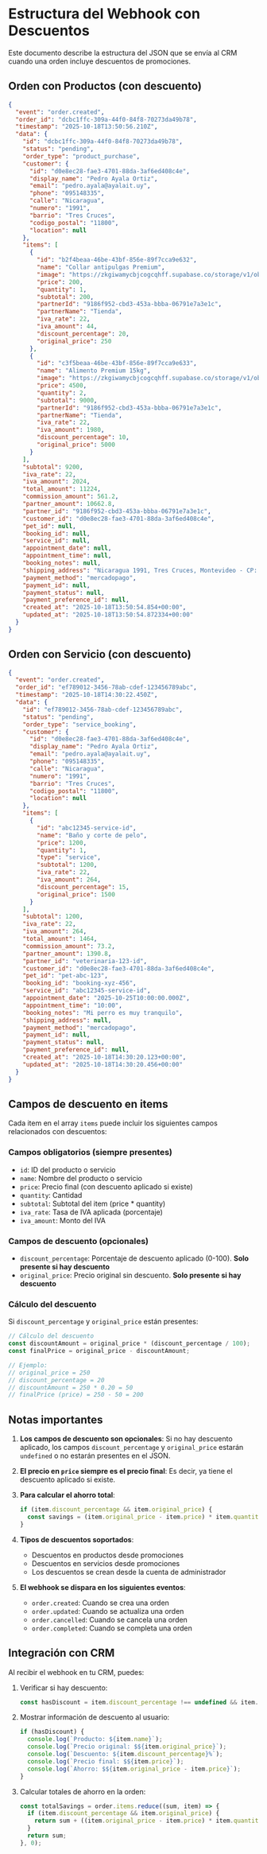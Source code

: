 # Estructura del Webhook con Descuentos

Este documento describe la estructura del JSON que se envía al CRM cuando una orden incluye descuentos de promociones.

## Orden con Productos (con descuento)

```json
{
  "event": "order.created",
  "order_id": "dcbc1ffc-309a-44f0-84f8-70273da49b78",
  "timestamp": "2025-10-18T13:50:56.210Z",
  "data": {
    "id": "dcbc1ffc-309a-44f0-84f8-70273da49b78",
    "status": "pending",
    "order_type": "product_purchase",
    "customer": {
      "id": "d0e8ec28-fae3-4701-88da-3af6ed408c4e",
      "display_name": "Pedro Ayala Ortiz",
      "email": "pedro.ayala@ayalait.uy",
      "phone": "095148335",
      "calle": "Nicaragua",
      "numero": "1991",
      "barrio": "Tres Cruces",
      "codigo_postal": "11800",
      "location": null
    },
    "items": [
      {
        "id": "b2f4beaa-46be-43bf-856e-89f7cca9e632",
        "name": "Collar antipulgas Premium",
        "image": "https://zkgiwamycbjcogcqhff.supabase.co/storage/v1/object/public/dogcatify/partners/xxx/products/collar.jpg",
        "price": 200,
        "quantity": 1,
        "subtotal": 200,
        "partnerId": "9186f952-cbd3-453a-bbba-06791e7a3e1c",
        "partnerName": "Tienda",
        "iva_rate": 22,
        "iva_amount": 44,
        "discount_percentage": 20,
        "original_price": 250
      },
      {
        "id": "c3f5beaa-46be-43bf-856e-89f7cca9e633",
        "name": "Alimento Premium 15kg",
        "image": "https://zkgiwamycbjcogcqhff.supabase.co/storage/v1/object/public/dogcatify/partners/xxx/products/alimento.jpg",
        "price": 4500,
        "quantity": 2,
        "subtotal": 9000,
        "partnerId": "9186f952-cbd3-453a-bbba-06791e7a3e1c",
        "partnerName": "Tienda",
        "iva_rate": 22,
        "iva_amount": 1980,
        "discount_percentage": 10,
        "original_price": 5000
      }
    ],
    "subtotal": 9200,
    "iva_rate": 22,
    "iva_amount": 2024,
    "total_amount": 11224,
    "commission_amount": 561.2,
    "partner_amount": 10662.8,
    "partner_id": "9186f952-cbd3-453a-bbba-06791e7a3e1c",
    "customer_id": "d0e8ec28-fae3-4701-88da-3af6ed408c4e",
    "pet_id": null,
    "booking_id": null,
    "service_id": null,
    "appointment_date": null,
    "appointment_time": null,
    "booking_notes": null,
    "shipping_address": "Nicaragua 1991, Tres Cruces, Montevideo - CP: 11800 - Tel: 095148335",
    "payment_method": "mercadopago",
    "payment_id": null,
    "payment_status": null,
    "payment_preference_id": null,
    "created_at": "2025-10-18T13:50:54.854+00:00",
    "updated_at": "2025-10-18T13:50:54.872334+00:00"
  }
}
```

## Orden con Servicio (con descuento)

```json
{
  "event": "order.created",
  "order_id": "ef789012-3456-78ab-cdef-123456789abc",
  "timestamp": "2025-10-18T14:30:22.450Z",
  "data": {
    "id": "ef789012-3456-78ab-cdef-123456789abc",
    "status": "pending",
    "order_type": "service_booking",
    "customer": {
      "id": "d0e8ec28-fae3-4701-88da-3af6ed408c4e",
      "display_name": "Pedro Ayala Ortiz",
      "email": "pedro.ayala@ayalait.uy",
      "phone": "095148335",
      "calle": "Nicaragua",
      "numero": "1991",
      "barrio": "Tres Cruces",
      "codigo_postal": "11800",
      "location": null
    },
    "items": [
      {
        "id": "abc12345-service-id",
        "name": "Baño y corte de pelo",
        "price": 1200,
        "quantity": 1,
        "type": "service",
        "subtotal": 1200,
        "iva_rate": 22,
        "iva_amount": 264,
        "discount_percentage": 15,
        "original_price": 1500
      }
    ],
    "subtotal": 1200,
    "iva_rate": 22,
    "iva_amount": 264,
    "total_amount": 1464,
    "commission_amount": 73.2,
    "partner_amount": 1390.8,
    "partner_id": "veterinaria-123-id",
    "customer_id": "d0e8ec28-fae3-4701-88da-3af6ed408c4e",
    "pet_id": "pet-abc-123",
    "booking_id": "booking-xyz-456",
    "service_id": "abc12345-service-id",
    "appointment_date": "2025-10-25T10:00:00.000Z",
    "appointment_time": "10:00",
    "booking_notes": "Mi perro es muy tranquilo",
    "shipping_address": null,
    "payment_method": "mercadopago",
    "payment_id": null,
    "payment_status": null,
    "payment_preference_id": null,
    "created_at": "2025-10-18T14:30:20.123+00:00",
    "updated_at": "2025-10-18T14:30:20.456+00:00"
  }
}
```

## Campos de descuento en items

Cada item en el array `items` puede incluir los siguientes campos relacionados con descuentos:

### Campos obligatorios (siempre presentes)
- `id`: ID del producto o servicio
- `name`: Nombre del producto o servicio
- `price`: Precio final (con descuento aplicado si existe)
- `quantity`: Cantidad
- `subtotal`: Subtotal del item (price * quantity)
- `iva_rate`: Tasa de IVA aplicada (porcentaje)
- `iva_amount`: Monto del IVA

### Campos de descuento (opcionales)
- `discount_percentage`: Porcentaje de descuento aplicado (0-100). **Solo presente si hay descuento**
- `original_price`: Precio original sin descuento. **Solo presente si hay descuento**

### Cálculo del descuento

Si `discount_percentage` y `original_price` están presentes:

```javascript
// Cálculo del descuento
const discountAmount = original_price * (discount_percentage / 100);
const finalPrice = original_price - discountAmount;

// Ejemplo:
// original_price = 250
// discount_percentage = 20
// discountAmount = 250 * 0.20 = 50
// finalPrice (price) = 250 - 50 = 200
```

## Notas importantes

1. **Los campos de descuento son opcionales**: Si no hay descuento aplicado, los campos `discount_percentage` y `original_price` estarán `undefined` o no estarán presentes en el JSON.

2. **El precio en `price` siempre es el precio final**: Es decir, ya tiene el descuento aplicado si existe.

3. **Para calcular el ahorro total**:
   ```javascript
   if (item.discount_percentage && item.original_price) {
     const savings = (item.original_price - item.price) * item.quantity;
   }
   ```

4. **Tipos de descuentos soportados**:
   - Descuentos en productos desde promociones
   - Descuentos en servicios desde promociones
   - Los descuentos se crean desde la cuenta de administrador

5. **El webhook se dispara en los siguientes eventos**:
   - `order.created`: Cuando se crea una orden
   - `order.updated`: Cuando se actualiza una orden
   - `order.cancelled`: Cuando se cancela una orden
   - `order.completed`: Cuando se completa una orden

## Integración con CRM

Al recibir el webhook en tu CRM, puedes:

1. Verificar si hay descuento:
   ```javascript
   const hasDiscount = item.discount_percentage !== undefined && item.original_price !== undefined;
   ```

2. Mostrar información de descuento al usuario:
   ```javascript
   if (hasDiscount) {
     console.log(`Producto: ${item.name}`);
     console.log(`Precio original: $${item.original_price}`);
     console.log(`Descuento: ${item.discount_percentage}%`);
     console.log(`Precio final: $${item.price}`);
     console.log(`Ahorro: $${item.original_price - item.price}`);
   }
   ```

3. Calcular totales de ahorro en la orden:
   ```javascript
   const totalSavings = order.items.reduce((sum, item) => {
     if (item.discount_percentage && item.original_price) {
       return sum + ((item.original_price - item.price) * item.quantity);
     }
     return sum;
   }, 0);
   ```
